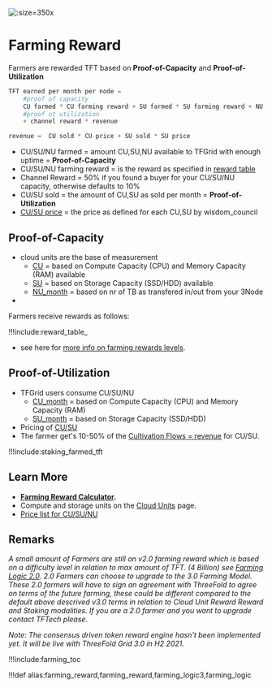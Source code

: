 ![](img/farming_reward.png ':size=350x')


# Farming Reward

Farmers are rewarded TFT based on **Proof-of-Capacity** and **Proof-of-Utilization**

```python
TFT earned per month per node = 
    #proof of capacity
    CU farmed * CU farming reward + SU farmed * SU farming reward + NU farmed * NU farming reward
    #proof ot utilization
    + channel reward * revenue

revenue =  CU sold * CU price + SU sold * SU price

```

- CU/SU/NU farmed  = amount CU,SU,NU available to TFGrid with enough uptime = **Proof-of-Capacity**
- CU/SU/NU farming reward = is the reward as specified in [reward table](reward_table)
- Channel Reward = 50% if you found a buyer for your CU/SU/NU capacity, otherwise defaults to 10%
- CU/SU sold = the amount of CU,SU as sold per month = **Proof-of-Utilization**
- [CU/SU price](cloudunits_pricing) = the price as defined for each CU,SU by wisdom_council


## Proof-of-Capacity

- cloud units are the base of measurement
  - [CU](cloudunits) = based on  Compute Capacity (CPU) and Memory Capacity (RAM) available
  - [SU](cloudunits) = based on Storage Capacity (SSD/HDD) available
  - [NU_month](cloudunits) = based on nr of TB as transfered in/out from your 3Node
- 
Farmers receive rewards as follows:

!!!include:reward_table_

- see here for [more info on farming rewards levels](reward_table).

## Proof-of-Utilization

- TFGrid users consume CU/SU/NU
  - [CU_month](cloudunits) = based on  Compute Capacity (CPU) and Memory Capacity (RAM)
  - [SU_month](cloudunits) = based on Storage Capacity (SSD/HDD)
- Pricing of [CU/SU](cloudunits_pricing)
- The farmer get's 10-50% of the [Cultivation Flows = revenue](cultivation_flow) for CU/SU.

!!!include:staking_farmed_tft

## Learn More

- **[Farming Reward Calculator](farming_calculator).**
- Compute and storage units on the [Cloud Units](cloudunits) page.
- [Price list for CU/SU/NU](cloudunits_pricing)

## Remarks

*A small amount of Farmers are still on v2.0 farming reward which is based on a difficulty level in relation to max amount of TFT. (4 Billion) see [Farming Logic 2.0](farming_logic2). 2.0 Farmers can choose to upgrade to the 3.0 Farming Model. These 2.0 farmers will have to sign an agreement with ThreeFold to agree on terms of the future farming, these could be different compared to the default above descrived v3.0 terms in relation to Cloud Unit Reward Reward and Staking modalities. If you are a 2.0 farmer and you want to upgrade contact TFTech please.*

*Note: The consensus driven token reward engine hasn't been implemented yet. It will be live with ThreeFold Grid 3.0 in H2 2021.*


!!!include:farming_toc


!!!def alias:farming_reward,farming_reward,farming_logic3,farming_logic